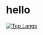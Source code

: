 # hello
<!-- <img align="left" src="https://github-readme-stats.vercel.app/api?username=sogud&show_icons=true&count_private=true&hide_border=true&cache_seconds=1900"/> -->

[![Top Langs](https://github-readme-stats.vercel.app/api/top-langs/?username=sogud&hide=html&layout=compact)](https://github.com/anuraghazra/github-readme-stats)
<!--
**sogud/sogud** is a ✨ _special_ ✨ repository because its `README.md` (this file) appears on your GitHub profile.

Here are some ideas to get you started:

- 🔭 I’m currently working on ...
- 🌱 I’m currently learning ...
- 👯 I’m looking to collaborate on ...
- 🤔 I’m looking for help with ...
- 💬 Ask me about ...
- 📫 How to reach me: ...
- 😄 Pronouns: ...
- ⚡ Fun fact: ...
-->
